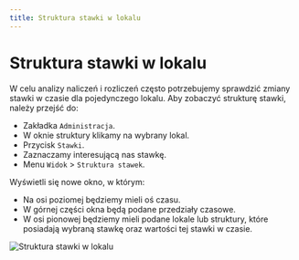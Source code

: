 ```yaml
---
title: Struktura stawki w lokalu
---
```

# Struktura stawki w lokalu

W celu analizy naliczeń i rozliczeń często potrzebujemy sprawdzić zmiany stawki w czasie dla pojedynczego lokalu. Aby zobaczyć strukturę stawki, należy przejść do:

- Zakładka `Administracja`.
- W oknie struktury klikamy na wybrany lokal.
- Przycisk `Stawki`.
- Zaznaczamy interesującą nas stawkę.
- Menu `Widok` > `Struktura stawek`.

Wyświetli się nowe okno, w którym:

- Na osi poziomej będziemy mieli oś czasu.
- W górnej części okna będą podane przedziały czasowe.
- W osi pionowej będziemy mieli podane lokale lub struktury, które posiadają wybraną stawkę oraz wartości tej stawki w czasie.

![Struktura stawki w lokalu](stawkawlokalu.gif)